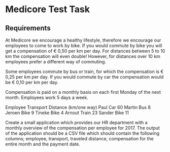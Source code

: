 # Medicore Test Task

## Requirements

At Medicore we encourage a healthy lifestyle, therefore we encourage our employees to come to work by bike. If you would commute by bike you will get a compensation of € 0,50 per km per day. For distances between 5 to 10 km the compensation will even double! However, for distances over 10 km employees prefer a different way of commuting.

Some employees commute by bus or train, for which the compensation is € 0,25 per km per day. If you would commute by car the compensation would be € 0,10 per km per day.

Compensation is paid on a monthly basis on each first Monday of the next month. Employees work 5 days a week.

Employee
Transport
Distance (km/one way)
Paul
Car
60
Martin
Bus
8
Jeroen
Bike
9
Tineke
Bike
4
Arnout
Train
23
Sander
Bike
11

Create a small application which provides our HR department with a monthly overview of the compensation per employee for 2017. The output of the application should be a CSV file which should contain the following columns; employee, transport, traveled distance, compensation for the entire month and the payment date.
